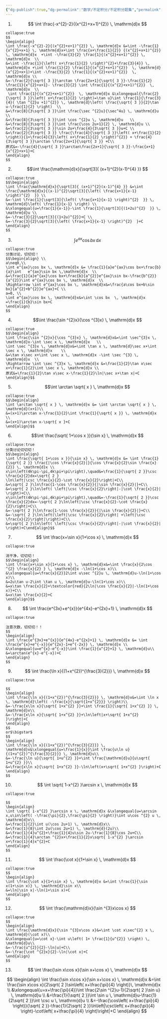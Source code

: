 ```yaml
---
{"dg-publish":true,"dg-permalink":"数学/不定积分/不定积分题集","permalink":"/数学/不定积分/不定积分题集/","dgHomeLink":true,"dgPassFrontmatter":false}
---
```



1. $$
\int \frac{-x^{2}-2}{(x^{2}+x+1)^{2}} \, \mathrm{d}x 
$$
```ad-ans
collapse:true
$$
\begin{align}
\int \frac{-x^{2}-2}{(x^{2}+x+1)^{2}} \, \mathrm{d}x &=\int -\frac{1}{x^{2}+x+1} \, \mathrm{d}x+\int \frac{x+\frac{1}{2}} {(x^{2}+x+1)^{2}} \, \mathrm{d}x  +\int -\frac{3}{2} \frac{1}{(x^{2}+x+1)^{2}} \, \mathrm{d}x  \\
&=\int -\frac{1}{\left( x+\frac{1}{2} \right)^{2}+\frac{3}{4}} \, \mathrm{d}x +\int \frac{1}{2} \frac{1}{(x^{2}+x+1)^{2}}  \, \mathrm{d}(x^{2}+x+1)+\int -\frac{3}{2} \frac{1}{(x^{2}+x+1)^{2}}  \, \mathrm{d}x \\
&=-\frac{2}{\sqrt{ 3 }}\arctan \frac{2x+1}{\sqrt{ 3 }}-\frac{1}{2} \frac{1}{x^{2}+x+1}- \frac{3}{2} \int \frac{1}{(x^{2}+x+1)^{2}}  \, \mathrm{d}x  \\
 \int \frac{1}{(x^{2}+x+1)^{2}}  \, \mathrm{d}x &\xlongequal{\frac{2}{\sqrt{ 3 }}\left( x+\frac{1}{2} \right)=\tan u}\int \frac{1}{\frac{3}{4}( \tan ^{2}u +1)^{2}} \, \mathrm{d}\left( \frac{\sqrt{ 3 }}{2}\tan u-\frac{1}{2} \right)  \\
&=\frac{8}{3\sqrt{ 3 }}\int \frac{\sec ^{2}u}{\sec^4u} \, \mathrm{d}u \\
&=\frac{8}{3\sqrt{ 3 }}\int \cos ^{2}u \, \mathrm{d}u   \\
&=\frac{8}{3\sqrt{ 3 }}\int \frac{\cos 2u+1}{2} \, \mathrm{d}u \\
&=\frac{2}{3\sqrt{ 3 }}\sin 2u+\frac{4}{3\sqrt{ 3 }}u+C \\
&=\frac{2}{3\sqrt{ 3 }} \frac{\frac{4}{\sqrt{ 3 }}\left( x+\frac{1}{2} \right)}{1+\frac{4}{3}\left( x+\frac{1}{2} \right)^{2}} + \frac{4}{3\sqrt{ 3 }}\arctan \frac{2x+1}{\sqrt{ 3 }} +C\\
原式&=-\frac{4}{\sqrt{ 3 }}\arctan\frac{2x+1}{\sqrt{ 3 }}-\frac{x+1}{x^{2}+x+1}+C
\end{align}
$$
```

2. $$\int \frac{\mathrm{d}x}{\sqrt[3]{ (x+1)^{2}(x-1)^{4} }} $$
```ad-ans
collapse:true
$$\begin{align}
\int \frac{\mathrm{d}x}{\sqrt[3]{ (x+1)^{2}(x-1)^{4} }} &=\int \frac{\mathrm{d}x}{(x-1)^{2}\sqrt[3]{\left( \frac{x+1}{x-1} \right)^{2}  }} \\
&=-\int \frac{1}{\sqrt[3]{\left( \frac{x+1}{x-1} \right)^{2}  }} \, \mathrm{d}\left( \frac{1}{x-1} \right) \\
&\xlongequal{u=\frac{1}{x-1}}-\int \frac{1}{\sqrt[3]{(1+2u)^{2}  }} \, \mathrm{d}u \\
&=-\frac{3}{2}\sqrt[3]{(1+2u)^{2}}+C \\
&=-\frac{3}{2}\sqrt[3]{\left( \frac{x+1}{x-1} \right)^{2}  }+C  
\end{align}
$$
```

3. $$\int e^{ax}\cos bx \, \mathrm{d}x $$
```ad-ans
collapse:true
分类讨论，切切切！
$$\begin{align} \\
a\neq0,\\
\int e^{ax}\cos bx \, \mathrm{d}x &= \frac{1}{a}e^{ax}\cos bx+\frac{b}{a}\int   e^{ax}\sin bx \,\mathrm{d}x  \\
&=\frac{1}{a}e^{ax}\cos bx+\frac{b}{a^{2}}e^{ax}\sin bx-\frac{b^{2}}{a^{2}}\int e^{ax}\cos bx \, \mathrm{d}x  \\
\Rightarrow \int e^{ax}\cos bx \, \mathrm{d}x&=\frac{a\cos bx+b\sin bx}{a^{2}+b^{2}}e^{ax}+C \\
a=0, \\
\int e^{ax}\cos bx \, \mathrm{d}x&=\int \cos bx  \, \mathrm{d}x =\frac{1}{b}\sin bx+C
\end{align}
$$
```

4. $$\int \frac{\sin ^{2}x}{\cos ^{3}x} \, \mathrm{d}x $$
```ad-ans
collapse:true
$$\begin{align}
\int \frac{\sin ^{2}x}{\cos ^{3}x} \, \mathrm{d}x&=\int \sec^{3}x \, \mathrm{d}x-\int \sec x \, \mathrm{d}x   \\
\int \sec ^{3}x \, \mathrm{d}x&=\int \tan x \, \mathrm{d}\sec x+\int \sec x \, \mathrm{d}x    \\
&=\tan x\sec x+\int \sec x \, \mathrm{d}x -\int \sec ^{3} \, \mathrm{d}x  \\
\Rightarrow \int \sec ^{3}x \, \mathrm{d}x &=\frac{1}{2}\tan x\sec x+\frac{1}{2}\int \sec x \, \mathrm{d}x \\
原式&=\frac{1}{2}\tan x\sec x-\frac{1}{2}\ln|\sec x+\tan x|+C
\end{align}$$
```

5. $$\int \arctan \sqrt{ x } \, \mathrm{d}x $$
```ad-ans
collapse:true
$$\begin{align}
\int \arctan \sqrt{ x } \, \mathrm{d}x &= \int \arctan \sqrt{ x } \, \mathrm{d}(x+1)\\
&=(x+1)\arctan x-\frac{1}{2}\int \frac{1}{\sqrt{ x }} \, \mathrm{d}x \\
&=(x+1)\arctan x-\sqrt{ x }+C
\end{align}$$
```

6. $$\int \frac{\sqrt{ 1+\cos x }}{\sin x} \, \mathrm{d}x $$
```ad-ans
collapse:true
分类讨论切切切！
$$\begin{align}
\int \frac{\sqrt{ 1+\cos x }}{\sin x} \, \mathrm{d}x &= \int \frac{1}{\sqrt{ 2 }} \frac{|\cos \frac{x}{2}|}{\cos \frac{x}{2}\sin \frac{x}{2}} \, \mathrm{d}x \\
x\in\left(4k\pi-\pi,4k\pi+\pi\right),\quad&=\frac{1}{\sqrt{ 2 }}\csc \frac{x}{2}dx=\sqrt{ 2 }
\ln\left|\csc \frac{x}{2}-\cot \frac{x}{2}\right|+C\\
&=\sqrt{ 2 }\ln\frac{1-\cos \frac{x}{2}}{|\sin \frac{x}{2}|}+C\\
&=\sqrt{ 2 }\ln\left( \left|\csc \frac{x}{2}\right|-|\cot \frac{x}{2}| \right)+C\\
x\in\left(4k\pi-\pi,4k\pi+\pi\right),\quad&=-\frac{1}{\sqrt{ 2 }}\csc \frac{x}{2}dx=-\sqrt{ 2 }\ln\left|\csc \frac{x}{2}-\cot \frac{x}{2}\right|+C\\
&=-\sqrt{ 2 }\ln\frac{1-\cos \frac{x}{2}}{|\sin \frac{x}{2}|}+C\\
&=-\sqrt{ 2 }\ln\left(\left|\csc \frac{x}{2}\right| +\left|\csc \frac{x}{2}\right|\right)+C\\
&=\sqrt{ 2 }\ln\left( \left|\csc \frac{x}{2}\right|-|\cot \frac{x}{2}| \right)+C\end{align}$$

```

7. $$
\int \frac{x+\sin x}{1+\cos x} \, \mathrm{d}x 
$$
```ad-ans
collapse:true

消干净，切切切！
$$\begin{align}
\int \frac{x+\sin x}{1+\cos x} \, \mathrm{d}x&=\int \frac{x}{2\cos ^{2} \frac{x}{2} } \, \mathrm{d}x -\ln(1+\cos x)\\
&\xlongequal{u=\frac{x}{2}}2\int u\sec ^{2}u \, \mathrm{d}u-\ln(1+\cos x)\\
&=2u\tan u-2\int \tan u \, \mathrm{d}u-\ln(1+\cos x)\\
&=x\tan \frac{x}{2}+\textcolor{red}{2\ln|\cos \frac{x}{2}|-\ln(1+\cos x)}+C\\
&=x\tan \frac{x}{2}+C
\end{align}$$
```

8. $$
\int \frac{e^{3x}+e^{x}}{e^{4x}-e^{2x}+1} \, \mathrm{d}x 
$$
```ad-ans
collapse:true

注意次数，切切切！！
$$
\begin{align}
\int \frac{e^{3x}+e^{x}}{e^{4x}-e^{2x}+1} \, \mathrm{d}x &= \int \frac{e^{x}+e^{-x}}{e^{2x}-1+e^{-2x}} \, \mathrm{d}x \\
&\xlongequal{u=e^{x}-e^{-x}}\int \frac{1}{u^{2}+1} \, \mathrm{d}u\\
&=\arctan(e^{x}-e^{-x})+C
\end{align}
$$
```

9. $$
\int \frac{\ln x}{(1+x^{2})^{\frac{3}{2}}} \, \mathrm{d}x 
$$

```ad-ans
collapse:true

$$
\begin{align}
\int \frac{\ln x}{(1+x^{2})^{\frac{3}{2}}} \, \mathrm{d}x&=\int \ln x \, \mathrm{d}\left( -\frac{x}{\sqrt{1+x^{2}}} \right)\\
&=-\frac{x\ln x}{\sqrt{ 1+x^{2} }}+\int \frac{1}{\sqrt{ 1+x^{2} }} \, \mathrm{d}x\\
&=-\frac{x\ln x}{\sqrt{ 1+x^{2} }}+\ln\left|x+\sqrt{ 1+x^{2} }\right|+C
\end{align}
$$
or$\bigstar$
$$
\begin{align}
\int \frac{\ln x}{(1+x^{2})^{\frac{3}{2}}} \, \mathrm{d}x&\xlongequal{u=\frac{1}{x}}\int \frac{u\ln u}{(1+u^{2})^{\frac{3}{2}}} \, \mathrm{d}u\\
&=-\frac{\ln u}{\sqrt{ 1+u^{2} }}+\int \frac{\mathrm{d}u}{u\sqrt{ 1+u^{2} }}\\
&=\frac{x\ln x}{\sqrt{ 1+x^{2} }}-\ln\left(x+\sqrt{ 1+x^{2} }\right)+C
\end{align}
$$
```

10. $$
\int \sqrt{ 1-x^{2} }\arcsin x \, \mathrm{d}x 
$$
```ad-ans
collapse:true

$$
\begin{align}
\int \sqrt{ 1-x^{2} }\arcsin x \, \mathrm{d}x &\xlongequal{u=\arcsin x,u\in\left( -\frac{\pi}{2},\frac{\pi}{2} \right)}\int u\cos ^{2} u \, \mathrm{d}x\\
&=\frac{1}{2}\int u(\cos 2u+1) \, \mathrm{d}x\\
&=\frac{1}{8}\int 2u(\cos 2u+1) \, \mathrm{d}(2u)\\
&=\frac{1}{4}u^{2}+\frac{1}{4}u\sin 2u-\frac{1}{8}\cos 2u+C\\
&=\frac{1}{4}\arctan ^{2}x+\frac{1}{2}x\sqrt{ 1-x^{2} }\arcsin x+\frac{1}{4}x^{2}+C
\end{align} 
$$
```

11. $$
\int \frac{\cot x}{1+\sin x} \, \mathrm{d}x 
$$
```ad-ans
collapse:true
$$
\begin{align}
\int \frac{\cot x}{1+\sin x} \, \mathrm{d}x &=\int \frac{1}{\sin x(1+\sin x)} \, \mathrm{d}\sin x\\
&=\ln|\sin x|-\ln(1+\sin x)+C
\end{align}
$$

```

12. $$
\int \frac{\mathrm{d}x}{\sin ^{3}x\cos x}
$$
```ad-ans
collapse:true
$$
\begin{align}
\int \frac{\mathrm{d}x}{\sin ^{3}x\cos x}&=\int \cot x\sec^{2} x \, \mathrm{d}(\cot x)\\
&\xlongequal{u=\cot x}-\int u\left( 1+ \frac{1}{u^{2}} \right) \, \mathrm{d}u\\
&=-\frac{u^{2}}{2}-\ln|u|+C\\
&=-\frac{\cot ^{2}x}{2}-\ln|\cot x|+C
\end{align}
$$
```

13. $$
\int \frac{\sin x\cos x}{\sin x+\cos x} \, \mathrm{d}x 
$$

$$
\begin{align}
\int \frac{\sin x\cos x}{\sin x+\cos x} \, \mathrm{d}x &=\int \frac{\sin x\cos x}{2\sqrt{ 2 }\sin\left( x+\frac{\pi}{4} \right)}\, \mathrm{d}x \\
&\xlongequal{u=x+\frac{\pi}{4}}\int \frac{2\sin ^{2}u-1}{2\sqrt{ 2 }\sin u} \, \mathrm{d}u \\
&=\frac{1}{\sqrt{ 2 }}\int \sin u \, \mathrm{d}u-\frac{1}{2\sqrt{ 2 }}\int \csc u \, \mathrm{d}u  \\
&=-\frac{\cos\left( x+\frac{\pi}{4} \right)}{\sqrt{ 2 }}-\frac{1}{2\sqrt{ 2 }}\ln\left|\csc\left( x+\frac{\pi}{4} \right)-\cot\left( x+\frac{\pi}{4} \right)\right|+C
\end{align}
$$
